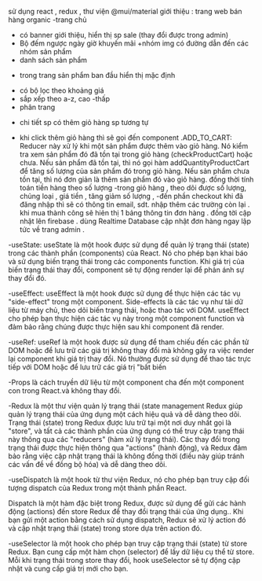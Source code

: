 sử dụng react , redux , 
thư viện @mui/material 
giới thiệu : 
trang web bán hàng organic 
-trang chủ
+ có banner giới thiệu, hiển thị sp sale (thay đổi được trong admin)
+ Bộ đếm ngược ngày giờ khuyến mãi 
+nhóm img có đường dẫn đến các nhóm sản phẩm 
+ danh sách sản phẩm 
- trong trang sản phẩm ban đầu hiển thị mặc định 
+ có bộ lọc theo khoảng giá 
+ sắp xếp theo a-z, cao -thấp
+ phân trang 
- chi tiết sp có thêm giỏ hàng 
sp tương tự 




- khi click thêm giỏ hàng thì sẽ gọi đến component .ADD_TO_CART: Reducer này xử lý khi một sản phẩm được thêm vào giỏ hàng. Nó kiểm tra xem sản phẩm đó đã tồn tại trong giỏ hàng (checkProductCart) hoặc chưa. Nếu sản phẩm đã tồn tại, thì nó gọi hàm addQuantityProductCart để tăng số lượng của sản phẩm đó trong giỏ hàng. Nếu sản phẩm chưa tồn tại, thì nó đơn giản là thêm sản phẩm đó vào giỏ hàng.
đồng thời tính toán tiền hàng theo số lượng 
-trong giỏ hàng , theo dõi được số lượng, chủng loại , giá tiền , tăng giảm số lượng , 
-đến phần checkout khi đã đăng nhập thì sẽ có thông tin email, sdt. nhập thêm các trường còn lại . khi mua thành công sẽ hiẻn thị 1 bảng thông tin đơn hàng . đồng tời cập nhật lên firebase . dùng Realtime Database cập nhật đơn hàng ngay lập tức về trang admin .




-useState: useState là một hook được sử dụng để quản lý trạng thái (state) trong các thành phần (components) của React. Nó cho phép bạn khai báo và sử dụng biến trạng thái trong các components function. Khi giá trị của biến trạng thái thay đổi, component sẽ tự động render lại để phản ánh sự thay đổi đó.

-useEffect: useEffect là một hook được sử dụng để thực hiện các tác vụ "side-effect" trong một component. Side-effects là các tác vụ như tải dữ liệu từ máy chủ, theo dõi biến trạng thái, hoặc thao tác với DOM. useEffect cho phép bạn thực hiện các tác vụ này trong một component function và đảm bảo rằng chúng được thực hiện sau khi component đã render.

-useRef: useRef là một hook được sử dụng để tham chiếu đến các phần tử DOM hoặc để lưu trữ các giá trị không thay đổi mà không gây ra việc render lại component khi giá trị thay đổi. Nó thường được sử dụng để thao tác trực tiếp với DOM hoặc để lưu trữ các giá trị "bất biến

-Props là cách truyền dữ liệu từ một component cha đến một component con trong React.và không thay đổi.

-Redux là một thư viện quản lý trạng thái (state management
Redux giúp quản lý trạng thái của ứng dụng một cách hiệu quả và dễ dàng theo dõi. Trạng thái (state) trong Redux được lưu trữ tại một nơi duy nhất gọi là "store", và tất cả các thành phần của ứng dụng có thể truy cập trạng thái này thông qua các "reducers" (hàm xử lý trạng thái). Các thay đổi trong trạng thái được thực hiện thông qua "actions" (hành động), và Redux đảm bảo rằng việc cập nhật trạng thái là không đồng thời (điều này giúp tránh các vấn đề về đồng bộ hóa) và dễ dàng theo dõi.

-useDispatch là một hook từ thư viện Redux, nó cho phép bạn truy cập đối tượng dispatch của Redux trong một thành phần React.

Dispatch là một hàm đặc biệt trong Redux, được sử dụng để gửi các hành động (actions) đến store Redux  để thay đổi trạng thái của ứng dụng.. Khi bạn gửi một action bằng cách sử dụng dispatch, Redux sẽ xử lý action đó và cập nhật trạng thái (state) trong store dựa trên action đó.

-useSelector là một hook cho phép bạn truy cập trạng thái (state) từ store Redux.
Bạn cung cấp một hàm chọn (selector) để lấy dữ liệu cụ thể từ store.
Mỗi khi trạng thái trong store thay đổi, hook useSelector sẽ tự động cập nhật và cung cấp giá trị mới cho bạn.